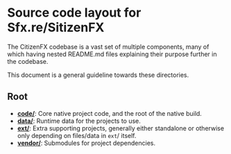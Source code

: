 # Source code layout for Sfx.re/SitizenFX

The CitizenFX codebase is a vast set of multiple components, many of which having nested README.md files explaining
their purpose further in the codebase.

This document is a general guideline towards these directories.

## Root
* [**code/**](../code/): Core native project code, and the root of the native build.
* [**data/**](../data/): Runtime data for the projects to use.
* [**ext/**](../ext/): Extra supporting projects, generally either standalone or otherwise only depending on files/data in `ext`/ itself.
* [**vendor/**](../vendor/): Submodules for project dependencies.
